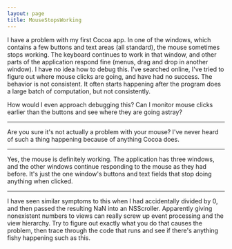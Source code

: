 ```yaml
---
layout: page
title: MouseStopsWorking
---
```




I have a problem with my first Cocoa app.  In one of the windows, which contains a few buttons and text areas (all standard), the mouse sometimes stops working.  The keyboard continues to work in that window, and other parts of the application respond fine (menus, drag and drop in another window).  I have no idea how to debug this.  I've searched online, I've tried to figure out where mouse clicks are going, and have had no success.  The behavior is not consistent.  It often starts happening after the program does a large batch of computation, but not consistently.

How would I even approach debugging this?  Can I monitor mouse clicks earlier than the buttons and see where they are going astray?  

----
Are you sure it's not actually a problem with your mouse?  I've never heard of such a thing happening because of anything Cocoa does.

----
Yes, the mouse is definitely working.  The application has three windows, and the other windows continue responding to the mouse as they had before.  It's just the one window's buttons and text fields that stop doing anything when clicked.

----
I have seen similar symptoms to this when I had accidentally divided by 0, and then passed the resulting NaN into an NSScroller. Apparently giving nonexistent numbers to views can really screw up event processing and the view hierarchy. Try to figure out exactly what you do that causes the problem, then trace through the code that runs and see if there's anything fishy happening such as this.


